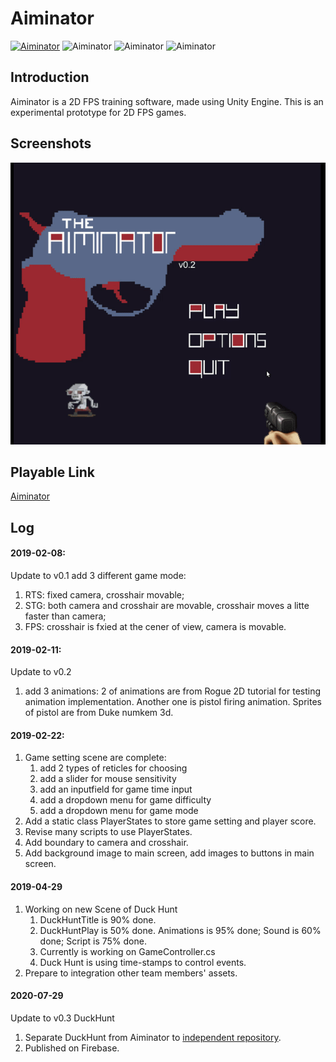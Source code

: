 # Aiminator
[![Aiminator](http://img.shields.io/badge/Aiminator-Unity2d-darkgrey)](https://github.com/Vagacoder/Aiminator/)
![Aiminator](http://img.shields.io/badge/Aiminator-WebGL-darkgrey)
![Aiminator](http://img.shields.io/badge/Aiminator-Freeware-darkgrey)
![Aiminator](http://img.shields.io/badge/Aiminator-Prototype-red)

## Introduction

Aiminator is a 2D FPS training software, made using Unity Engine. This is an experimental prototype for 2D FPS games.

## Screenshots

![Demo](pics/Aiminator1.gif)

## Playable Link

[Aiminator](https://aiminator-unity.firebaseapp.com/)

## Log

#### 2019-02-08:

Update to v0.1
add 3 different game mode:
1) RTS: fixed camera, crosshair movable;
2) STG: both camera and crosshair are movable, crosshair moves a litte faster than camera;
3) FPS: crosshair is fxied at the cener of view, camera is movable.

#### 2019-02-11:

Update to v0.2
1) add 3 animations:
2 of animations are from Rogue 2D tutorial for testing animation implementation.
Another one is pistol firing animation. Sprites of pistol are from Duke numkem 3d.

#### 2019-02-22:

1) Game setting scene are complete:
    1. add 2 types of reticles for choosing
    2. add a slider for mouse sensitivity
    3. add an inputfield for game time input
    4. add a dropdown menu for game difficulty
    5. add a dropdown menu for game mode
2) Add a static class PlayerStates to store game setting and player score.
3) Revise many scripts to use PlayerStates.
4) Add boundary to camera and crosshair.
5) Add background image to main screen, add images to buttons in main screen.

#### 2019-04-29

1) Working on new Scene of Duck Hunt
    1. DuckHuntTitle is 90% done.
    2. DuckHuntPlay is 50% done. Animations is 95% done; Sound is 60% done; Script is 75% done.
    3. Currently is working on GameController.cs
    4. Duck Hunt is using time-stamps to control events.
2) Prepare to integration other team members' assets.

#### 2020-07-29

Update to v0.3 DuckHunt
1) Separate DuckHunt from Aiminator to [independent repository](https://github.com/Vagacoder/DuckHunt/).
2) Published on Firebase.

